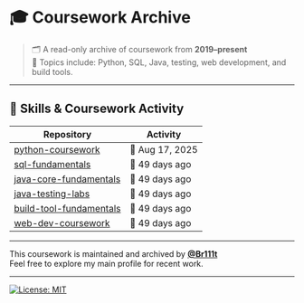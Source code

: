# 🎓 Coursework Archive

> 🗂️ A read-only archive of coursework from **2019–present**  
> 📘 Topics include: Python, SQL, Java, testing, web development, and build tools.

---

## 🧰 Skills & Coursework Activity

<!-- ACTIVITY-TABLE:START -->
| Repository | Activity |
|------------|----------|
| [python-coursework](https://github.com/Coursework-Archive/python-coursework) | 🌱 Aug 17, 2025 |
| [sql-fundamentals](https://github.com/Coursework-Archive/sql-fundamentals) | 🍁 49 days ago |
| [java-core-fundamentals](https://github.com/Coursework-Archive/java-core-fundamentals) | 🍁 49 days ago |
| [java-testing-labs](https://github.com/Coursework-Archive/java-testing-labs) | 🍁 49 days ago |
| [build-tool-fundamentals](https://github.com/Coursework-Archive/build-tool-fundamentals) | 🍁 49 days ago |
| [web-dev-coursework](https://github.com/Coursework-Archive/web-dev-coursework) | 🍁 49 days ago |
<!-- ACTIVITY-TABLE:END -->


---

This coursework is maintained and archived by [**@Br111t**](https://github.com/Br111t)  
Feel free to explore my main profile for recent work.

---

[![License: MIT](https://img.shields.io/badge/License-MIT-yellow.svg)](LICENSE)
